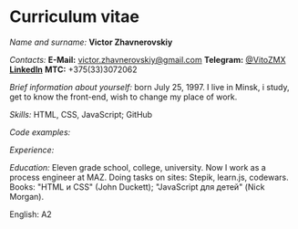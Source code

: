 # Curriculum vitae
 
*Name and surname:* **Victor Zhavnerovskiy**

*Contacts:*
**E-Mail:** victor.zhavnerovskiy@gmail.com
**Telegram:** [@VitoZMX]( https://t.me/vitozmx) 
[**LinkedIn**]( https://www.linkedin.com/in/victor-zhavnerovkij/) 
**МТС:** +375(33)3072062

*Brief information about yourself:* born July 25, 1997. I live in Minsk, i study, get to know the front-end, wish to change my place of work.

*Skills:* HTML, CSS, JavaScript; GitHub

*Code examples:*

*Experience:* 

*Education:* Eleven grade school, college, university. Now I work as a process engineer at MAZ.
Doing tasks on sites: Stepik, learn.js, codewars.
Books: "HTML и CSS" (John Duckett); "JavaScript для детей" (Nick Morgan).

English: А2
